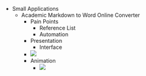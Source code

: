 - Small Applications
    - Academic Markdown to Word Online Converter
        - Pain Points
            - Reference List
            - Automation
        - Presentation
            - Interface
        - ![](https://firebasestorage.googleapis.com/v0/b/firescript-577a2.appspot.com/o/imgs%2Fapp%2Froamwsy%2FrkGPLfRogD.png?alt=media&token=31778b33-ea9e-411c-b9a2-bec3fd77a2ff)
        - Animation
            - ![](https://firebasestorage.googleapis.com/v0/b/firescript-577a2.appspot.com/o/imgs%2Fapp%2Froamwsy%2Fg3R3S0jWZh.gif?alt=media&token=7288cfe5-90e3-44e1-8edc-fe67cf6bdcc6)

